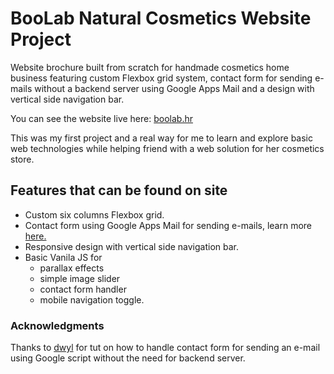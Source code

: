 # BooLab Natural Cosmetics Website Project
Website brochure built from scratch for handmade cosmetics home business featuring custom Flexbox grid system, contact form for sending e-mails without a backend server using Google Apps Mail and a design with vertical side navigation bar.

You can see the website live here: [boolab.hr](https://boolab.hr/)

This was my first project and a real way for me to learn and explore basic web technologies while helping friend with a web solution for her cosmetics store.

## Features that can be found on site
- Custom six columns Flexbox grid.
- Contact form using Google Apps Mail for sending e-mails, learn more [here.](https://github.com/dwyl/learn-to-send-email-via-google-script-html-no-server)
- Responsive design with vertical side navigation bar.
- Basic Vanila JS for
  - parallax effects
  - simple image slider
  - contact form handler
  - mobile navigation toggle.

### Acknowledgments
Thanks to [dwyl](https://github.com/dwyl) for tut on how to handle contact form for sending an e-mail using Google script without the need for backend server.
